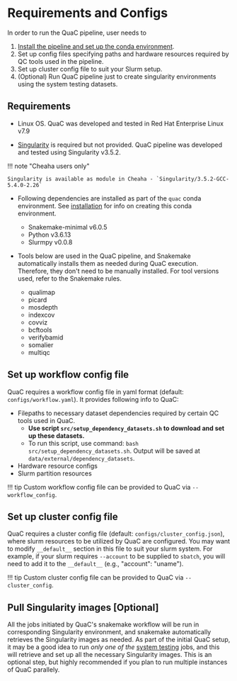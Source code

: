 # Requirements and Configs

In order to run the QuaC pipeline, user needs to

1. [Install the pipeline and set up the conda environment](./installation.md).
2. Set up config files specifying paths and hardware resources required by QC tools used in the pipeline.
3. Set up cluster config file to suit your Slurm setup.
4. (Optional) Run QuaC pipeline just to create singularity environments using the system testing datasets.

## Requirements

- Linux OS. QuaC was developed and tested in Red Hat Enterprise Linux  v7.9

- [Singularity](https://apptainer.org/) is required but not provided. QuaC pipeline was developed and tested using Singularity v3.5.2.

!!! note "Cheaha users only"

    Singularity is available as module in Cheaha - `Singularity/3.5.2-GCC-5.4.0-2.26`

- Following dependencies are installed as part of the `quac` conda environment. See [installation](./installation.md) for info on creating this conda environment.
    - Snakemake-minimal v6.0.5
    - Python v3.6.13
    - Slurmpy v0.0.8


- Tools below are used in the QuaC pipeline, and Snakemake automatically installs them as needed during QuaC execution. Therefore, they don't need to be manually installed. For tool versions used, refer to the Snakemake rules.
    - qualimap
    - picard
    - mosdepth
    - indexcov
    - covviz
    - bcftools
    - verifybamid
    - somalier
    - multiqc


## Set up workflow config file

QuaC requires a workflow config file in yaml format (default: `configs/workflow.yaml`). It provides following info to QuaC: 

- Filepaths to necessary dataset dependencies required by certain QC tools used in QuaC.
    - **Use script `src/setup_dependency_datasets.sh` to download and set up these datasets.**
    - To run this script, use command: `bash src/setup_dependency_datasets.sh`. Output will be saved at `data/external/dependency_datasets`.
- Hardware resource configs
- Slurm partition resources

!!! tip
    Custom workflow config file can be provided to QuaC via `--workflow_config`.


## Set up cluster config file

QuaC requires a cluster config file (default: `configs/cluster_config.json`), where slurm resources to be utilized by QuaC are configured. You may want to modify `__default__` section in this file to suit your slurm system. For example, if your slurm requires `--account` to be supplied to `sbatch`, you will need to add it to the `__default__` (e.g., "account": "uname").

!!! tip
    Custom cluster config file can be provided to QuaC via `--cluster_config`.


## Pull Singularity images [Optional]

All the jobs initiated by QuaC's snakemake workflow will be run in corresponding Singularity environment, and snakemake automatically retrieves the Singularity images as needed. As part of the initial QuaC setup, it may be a good idea to run _only one of the_ [system testing](./system_testing.md) jobs, and this will retrieve and set up all the necessary Singularity images. This is an optional step, but highly recommended if you plan to run multiple instances of QuaC parallely. 

